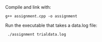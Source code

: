 Compile and link with:
```
g++ assignment.cpp -o assignment
```

Run the executable that takes a data.log file:
```
 ./assignment trialdata.log
```
